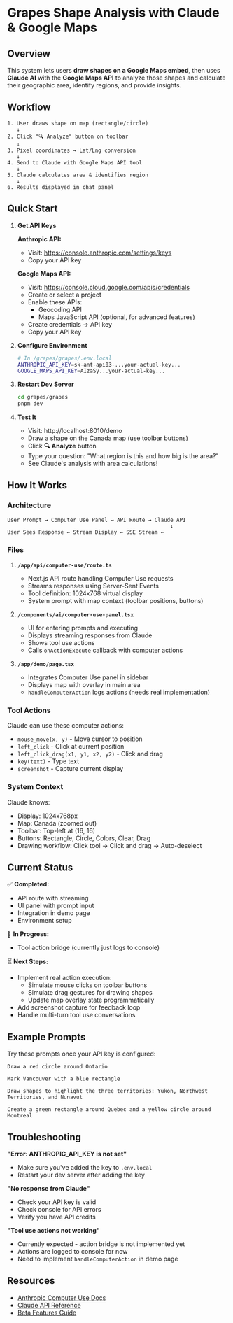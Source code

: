 # Grapes Shape Analysis with Claude & Google Maps

## Overview

This system lets users **draw shapes on a Google Maps embed**, then uses **Claude AI** with the **Google Maps API** to analyze those shapes and calculate their geographic area, identify regions, and provide insights.

## Workflow

```
1. User draws shape on map (rectangle/circle)
   ↓
2. Click "🔍 Analyze" button on toolbar
   ↓
3. Pixel coordinates → Lat/Lng conversion
   ↓
4. Send to Claude with Google Maps API tool
   ↓
5. Claude calculates area & identifies region
   ↓
6. Results displayed in chat panel
```

## Quick Start

1. **Get API Keys**
   
   **Anthropic API:**
   - Visit: https://console.anthropic.com/settings/keys
   - Copy your API key
   
   **Google Maps API:**
   - Visit: https://console.cloud.google.com/apis/credentials
   - Create or select a project
   - Enable these APIs:
     - Geocoding API
     - Maps JavaScript API (optional, for advanced features)
   - Create credentials → API key
   - Copy your API key

2. **Configure Environment**
   ```bash
   # In /grapes/grapes/.env.local
   ANTHROPIC_API_KEY=sk-ant-api03-...your-actual-key...
   GOOGLE_MAPS_API_KEY=AIzaSy...your-actual-key...
   ```

3. **Restart Dev Server**
   ```bash
   cd grapes/grapes
   pnpm dev
   ```

4. **Test It**
   - Visit: http://localhost:8010/demo
   - Draw a shape on the Canada map (use toolbar buttons)
   - Click **🔍 Analyze** button
   - Type your question: "What region is this and how big is the area?"
   - See Claude's analysis with area calculations!

## How It Works

### Architecture

```
User Prompt → Computer Use Panel → API Route → Claude API
                                                    ↓
User Sees Response ← Stream Display ← SSE Stream ←
```

### Files

1. **`/app/api/computer-use/route.ts`**
   - Next.js API route handling Computer Use requests
   - Streams responses using Server-Sent Events
   - Tool definition: 1024x768 virtual display
   - System prompt with map context (toolbar positions, buttons)

2. **`/components/ai/computer-use-panel.tsx`**
   - UI for entering prompts and executing
   - Displays streaming responses from Claude
   - Shows tool use actions
   - Calls `onActionExecute` callback with computer actions

3. **`/app/demo/page.tsx`**
   - Integrates Computer Use panel in sidebar
   - Displays map with overlay in main area
   - `handleComputerAction` logs actions (needs real implementation)

### Tool Actions

Claude can use these computer actions:
- `mouse_move(x, y)` - Move cursor to position
- `left_click` - Click at current position
- `left_click_drag(x1, y1, x2, y2)` - Click and drag
- `key(text)` - Type text
- `screenshot` - Capture current display

### System Context

Claude knows:
- Display: 1024x768px
- Map: Canada (zoomed out)
- Toolbar: Top-left at (16, 16)
- Buttons: Rectangle, Circle, Colors, Clear, Drag
- Drawing workflow: Click tool → Click and drag → Auto-deselect

## Current Status

✅ **Completed:**
- API route with streaming
- UI panel with prompt input
- Integration in demo page
- Environment setup

🔄 **In Progress:**
- Tool action bridge (currently just logs to console)

⏳ **Next Steps:**
- Implement real action execution:
  - Simulate mouse clicks on toolbar buttons
  - Simulate drag gestures for drawing shapes
  - Update map overlay state programmatically
- Add screenshot capture for feedback loop
- Handle multi-turn tool use conversations

## Example Prompts

Try these prompts once your API key is configured:

```
Draw a red circle around Ontario

Mark Vancouver with a blue rectangle

Draw shapes to highlight the three territories: Yukon, Northwest Territories, and Nunavut

Create a green rectangle around Quebec and a yellow circle around Montreal
```

## Troubleshooting

**"Error: ANTHROPIC_API_KEY is not set"**
- Make sure you've added the key to `.env.local`
- Restart your dev server after adding the key

**"No response from Claude"**
- Check your API key is valid
- Check console for API errors
- Verify you have API credits

**"Tool use actions not working"**
- Currently expected - action bridge is not implemented yet
- Actions are logged to console for now
- Need to implement `handleComputerAction` in demo page

## Resources

- [Anthropic Computer Use Docs](https://docs.anthropic.com/claude/docs/computer-use)
- [Claude API Reference](https://docs.anthropic.com/claude/reference/messages_post)
- [Beta Features Guide](https://docs.anthropic.com/claude/docs/beta-features)

